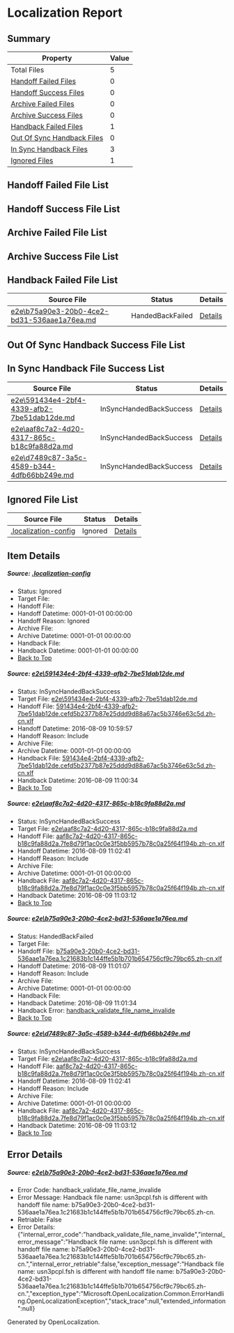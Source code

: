 # <a name='report-top'></a> Localization Report

## Summary
 Property | Value 
 -------- | ----- 
 Total Files | 5
[ Handoff Failed Files ](#handoff-failed-list)| 0
[ Handoff Success Files ](#handoff-success-list)| 0
[ Archive Failed Files ](#archive-failed-list)| 0
[ Archive Success Files ](#archive-success-list)| 0
[ Handback Failed Files ](#handback-failed-list)| 1
[ Out Of Sync Handback Files ](#outofsync-handback-success-list)| 0
[ In Sync Handback Files ](#insync-handback-success-list)| 3
[ Ignored Files ](#ignored-list)| 1

## <a name='handoff-failed-list'></a> Handoff Failed File List

## <a name='handoff-success-list'></a> Handoff Success File List

## <a name='archive-failed-list'></a> Archive Failed File List

## <a name='archive-success-list'></a> Archive Success File List

## <a name='handback-failed-list'></a> Handback Failed File List
 Source File | Status | Details 
 ----------- | ------ | ------- 
 [e2e\b75a90e3-20b0-4ce2-bd31-536aae1a76ea.md](https://github.com/OpenLocalizationTestOrg/oltest/blob/ad127a81500c67327bb8368e83c87457115a6d9c/e2e/b75a90e3-20b0-4ce2-bd31-536aae1a76ea.md) | HandedBackFailed | [Details](#0aeb11ab850439018cc94949753568e0bc68c62a3)

## <a name='outofsync-handback-success-list'></a> Out Of Sync Handback Success File List

## <a name='insync-handback-success-list'></a> In Sync Handback File Success List
 Source File | Status | Details 
 ----------- | ------ | ------- 
 [e2e\591434e4-2bf4-4339-afb2-7be51dab12de.md](https://github.com/OpenLocalizationTestOrg/oltest/blob/a68a158d8d3b661e5380e4aae552e86f3b61146c/e2e/591434e4-2bf4-4339-afb2-7be51dab12de.md) | InSyncHandedBackSuccess | [Details](#4c6cbcd3552d4d8b066d20d31d90b110972881031)
 [e2e\aaf8c7a2-4d20-4317-865c-b18c9fa88d2a.md](https://github.com/OpenLocalizationTestOrg/oltest/blob/4dca433527095cfd9697feece8892220465da45c/e2e/aaf8c7a2-4d20-4317-865c-b18c9fa88d2a.md) | InSyncHandedBackSuccess | [Details](#b6610db93ec555cdc04b2e19293397a461d15b662)
 [e2e\d7489c87-3a5c-4589-b344-4dfb66bb249e.md](https://github.com/OpenLocalizationTestOrg/oltest/blob/4dca433527095cfd9697feece8892220465da45c/e2e/d7489c87-3a5c-4589-b344-4dfb66bb249e.md) | InSyncHandedBackSuccess | [Details](#b6610db93ec555cdc04b2e19293397a461d15b664)

## <a name='ignored-list'></a> Ignored File List
 Source File | Status | Details 
 ----------- | ------ | ------- 
 [.localization-config](https://github.com/OpenLocalizationTestOrg/oltest/blob/4dca433527095cfd9697feece8892220465da45c/.localization-config) | Ignored | [Details](#3d4f252ac210baf56311d7e97dcc2db10974dbd20)

## Item Details
##### <a name='3d4f252ac210baf56311d7e97dcc2db10974dbd20'></a> Source: [.localization-config](https://github.com/OpenLocalizationTestOrg/oltest/blob/4dca433527095cfd9697feece8892220465da45c/.localization-config)
* Status: Ignored
* Target File: 
* Handoff File: 
* Handoff Datetime: 0001-01-01 00:00:00
* Handoff Reason: Ignored
* Archive File: 
* Archive Datetime: 0001-01-01 00:00:00
* Handback File: 
* Handback Datetime: 0001-01-01 00:00:00
* [Back to Top](#report-top)

##### <a name='4c6cbcd3552d4d8b066d20d31d90b110972881031'></a> Source: [e2e\591434e4-2bf4-4339-afb2-7be51dab12de.md](https://github.com/OpenLocalizationTestOrg/oltest/blob/a68a158d8d3b661e5380e4aae552e86f3b61146c/e2e/591434e4-2bf4-4339-afb2-7be51dab12de.md)
* Status: InSyncHandedBackSuccess
* Target File: [e2e\591434e4-2bf4-4339-afb2-7be51dab12de.md](https://github.com/OpenLocalizationTestOrg/ol-test-zhcn/blob/9781ed6cb4c78aec25f02f78eb2a84fe01072cae/e2e/591434e4-2bf4-4339-afb2-7be51dab12de.md)
* Handoff File: [591434e4-2bf4-4339-afb2-7be51dab12de.cefd5b2377b87e25ddd9d88a67ac5b3746e63c5d.zh-cn.xlf](https://github.com/OpenLocalizationTestOrg/olhandoff-e2e/blob/3da6f5cc200ae89defe90877de2fa46f8023aa08/ol-handoff/OpenLocalizationTestOrg/ol-test-zhcn/ci/ht/591434e4-2bf4-4339-afb2-7be51dab12de.cefd5b2377b87e25ddd9d88a67ac5b3746e63c5d.zh-cn.xlf)
* Handoff Datetime: 2016-08-09 10:59:57
* Handoff Reason: Include
* Archive File: 
* Archive Datetime: 0001-01-01 00:00:00
* Handback File: [591434e4-2bf4-4339-afb2-7be51dab12de.cefd5b2377b87e25ddd9d88a67ac5b3746e63c5d.zh-cn.xlf](https://github.com/OpenLocalizationTestOrg/olhandback-e2e/blob/21f5e94ab500d3cd837020f9fa94516f423c7bbc/ol-handback/OpenLocalizationTestOrg/ol-test-zhcn/ci/ht/591434e4-2bf4-4339-afb2-7be51dab12de.cefd5b2377b87e25ddd9d88a67ac5b3746e63c5d.zh-cn.xlf)
* Handback Datetime: 2016-08-09 11:00:34
* [Back to Top](#report-top)

##### <a name='b6610db93ec555cdc04b2e19293397a461d15b662'></a> Source: [e2e\aaf8c7a2-4d20-4317-865c-b18c9fa88d2a.md](https://github.com/OpenLocalizationTestOrg/oltest/blob/4dca433527095cfd9697feece8892220465da45c/e2e/aaf8c7a2-4d20-4317-865c-b18c9fa88d2a.md)
* Status: InSyncHandedBackSuccess
* Target File: [e2e\aaf8c7a2-4d20-4317-865c-b18c9fa88d2a.md](https://github.com/OpenLocalizationTestOrg/ol-test-zhcn/blob/ff45b96761a3f17166e16a217cceacd9e3127ade/e2e/aaf8c7a2-4d20-4317-865c-b18c9fa88d2a.md)
* Handoff File: [aaf8c7a2-4d20-4317-865c-b18c9fa88d2a.7fe8d79f1ac0c0e3f5bb5957b78c0a25f64f194b.zh-cn.xlf](https://github.com/OpenLocalizationTestOrg/olhandoff-e2e/blob/fd39386505da91c55fdf58cb4df5a51ca29816a7/ol-handoff/OpenLocalizationTestOrg/ol-test-zhcn/ci/ht/aaf8c7a2-4d20-4317-865c-b18c9fa88d2a.7fe8d79f1ac0c0e3f5bb5957b78c0a25f64f194b.zh-cn.xlf)
* Handoff Datetime: 2016-08-09 11:02:41
* Handoff Reason: Include
* Archive File: 
* Archive Datetime: 0001-01-01 00:00:00
* Handback File: [aaf8c7a2-4d20-4317-865c-b18c9fa88d2a.7fe8d79f1ac0c0e3f5bb5957b78c0a25f64f194b.zh-cn.xlf](https://github.com/OpenLocalizationTestOrg/olhandback-e2e/blob/b29de473a45ec54923029d0ce1899ba5b72da020/ol-handback/OpenLocalizationTestOrg/ol-test-zhcn/ci/ht/aaf8c7a2-4d20-4317-865c-b18c9fa88d2a.7fe8d79f1ac0c0e3f5bb5957b78c0a25f64f194b.zh-cn.xlf)
* Handback Datetime: 2016-08-09 11:03:12
* [Back to Top](#report-top)

##### <a name='0aeb11ab850439018cc94949753568e0bc68c62a3'></a> Source: [e2e\b75a90e3-20b0-4ce2-bd31-536aae1a76ea.md](https://github.com/OpenLocalizationTestOrg/oltest/blob/ad127a81500c67327bb8368e83c87457115a6d9c/e2e/b75a90e3-20b0-4ce2-bd31-536aae1a76ea.md)
* Status: HandedBackFailed
* Target File: 
* Handoff File: [b75a90e3-20b0-4ce2-bd31-536aae1a76ea.1c21683b1c144ffe5b1b701b654756cf9c79bc65.zh-cn.xlf](https://github.com/OpenLocalizationTestOrg/olhandoff-e2e/blob/92f4f70d32bd09ce48152373a114bbd38d68e612/ol-handoff/OpenLocalizationTestOrg/ol-test-zhcn/ci/ht/b75a90e3-20b0-4ce2-bd31-536aae1a76ea.1c21683b1c144ffe5b1b701b654756cf9c79bc65.zh-cn.xlf)
* Handoff Datetime: 2016-08-09 11:01:07
* Handoff Reason: Include
* Archive File: 
* Archive Datetime: 0001-01-01 00:00:00
* Handback File: 
* Handback Datetime: 2016-08-09 11:01:34
* Handback Error: [handback_validate_file_name_invalide](#0aeb11ab850439018cc94949753568e0bc68c62a3handback_validate_file_name_invalide)
* [Back to Top](#report-top)

##### <a name='b6610db93ec555cdc04b2e19293397a461d15b664'></a> Source: [e2e\d7489c87-3a5c-4589-b344-4dfb66bb249e.md](https://github.com/OpenLocalizationTestOrg/oltest/blob/4dca433527095cfd9697feece8892220465da45c/e2e/d7489c87-3a5c-4589-b344-4dfb66bb249e.md)
* Status: InSyncHandedBackSuccess
* Target File: [e2e\aaf8c7a2-4d20-4317-865c-b18c9fa88d2a.md](https://github.com/OpenLocalizationTestOrg/ol-test-zhcn/blob/ff45b96761a3f17166e16a217cceacd9e3127ade/e2e/aaf8c7a2-4d20-4317-865c-b18c9fa88d2a.md)
* Handoff File: [aaf8c7a2-4d20-4317-865c-b18c9fa88d2a.7fe8d79f1ac0c0e3f5bb5957b78c0a25f64f194b.zh-cn.xlf](https://github.com/OpenLocalizationTestOrg/olhandoff-e2e/blob/fd39386505da91c55fdf58cb4df5a51ca29816a7/ol-handoff/OpenLocalizationTestOrg/ol-test-zhcn/ci/ht/aaf8c7a2-4d20-4317-865c-b18c9fa88d2a.7fe8d79f1ac0c0e3f5bb5957b78c0a25f64f194b.zh-cn.xlf)
* Handoff Datetime: 2016-08-09 11:02:41
* Handoff Reason: Include
* Archive File: 
* Archive Datetime: 0001-01-01 00:00:00
* Handback File: [aaf8c7a2-4d20-4317-865c-b18c9fa88d2a.7fe8d79f1ac0c0e3f5bb5957b78c0a25f64f194b.zh-cn.xlf](https://github.com/OpenLocalizationTestOrg/olhandback-e2e/blob/b29de473a45ec54923029d0ce1899ba5b72da020/ol-handback/OpenLocalizationTestOrg/ol-test-zhcn/ci/ht/aaf8c7a2-4d20-4317-865c-b18c9fa88d2a.7fe8d79f1ac0c0e3f5bb5957b78c0a25f64f194b.zh-cn.xlf)
* Handback Datetime: 2016-08-09 11:03:12
* [Back to Top](#report-top)


## Error Details
##### <a name='0aeb11ab850439018cc94949753568e0bc68c62a3handback_validate_file_name_invalide'></a> Source: [e2e\b75a90e3-20b0-4ce2-bd31-536aae1a76ea.md](#0aeb11ab850439018cc94949753568e0bc68c62a3)
* Error Code: handback_validate_file_name_invalide
* Error Message: Handback file name: usn3pcpl.fsh is different with handoff file name: b75a90e3-20b0-4ce2-bd31-536aae1a76ea.1c21683b1c144ffe5b1b701b654756cf9c79bc65.zh-cn.
* Retriable: False
* Error Details: {"internal_error_code":"handback_validate_file_name_invalide","internal_error_message":"Handback file name: usn3pcpl.fsh is different with handoff file name: b75a90e3-20b0-4ce2-bd31-536aae1a76ea.1c21683b1c144ffe5b1b701b654756cf9c79bc65.zh-cn.","internal_error_retriable":false,"exception_message":"Handback file name: usn3pcpl.fsh is different with handoff file name: b75a90e3-20b0-4ce2-bd31-536aae1a76ea.1c21683b1c144ffe5b1b701b654756cf9c79bc65.zh-cn.","exception_type":"Microsoft.OpenLocalization.Common.ErrorHandling.OpenLocalizationException","stack_trace":null,"extended_information":null}


Generated by OpenLocalization.
